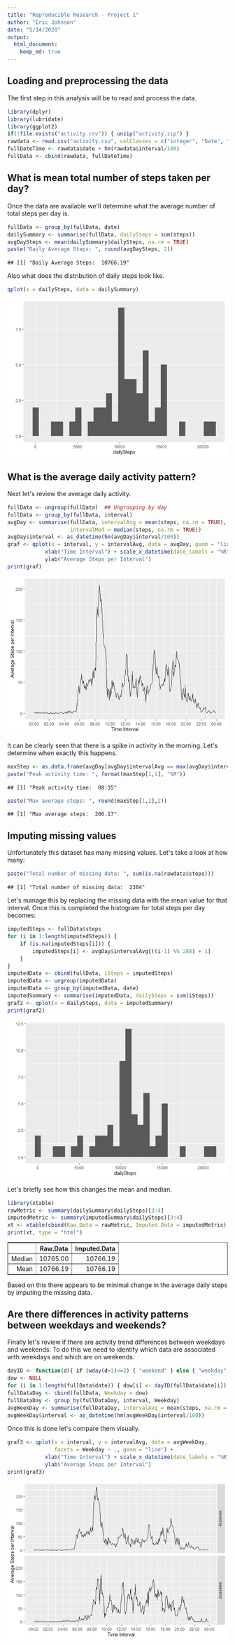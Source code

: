 ```yaml
---
title: "Reproducible Research - Project 1"
author: "Eric Johnson"
date: "5/14/2020"
output: 
  html_document:
    keep_md: true
---
```


## Loading and preprocessing the data
The first step in this analysis will be to read and process the data. 


```r
library(dplyr)
library(lubridate)
library(ggplot2)
if(!file.exists("activity.csv")) { unzip("activity.zip") }
rawdata <- read.csv("activity.csv", colClasses = c("integer", "Date", "integer"))
fullDateTime <- rawdata$date + hm(rawdata$interval/100)
fullData <- cbind(rawdata, fullDateTime)
```


## What is mean total number of steps taken per day?
Once the data are available we'll determine what the average number of total steps per day is.


```r
fullData <- group_by(fullData, date)
dailySummary <- summarise(fullData, dailySteps = sum(steps))
avgDaySteps <- mean(dailySummary$dailySteps, na.rm = TRUE)
paste("Daily Average Steps: ", round(avgDaySteps, 2))
```

```
## [1] "Daily Average Steps:  10766.19"
```

Also what does the distribution of daily steps look like.


```r
qplot(x = dailySteps, data = dailySummary)
```

![](PA1_template_files/figure-html/dailyStepHist-1.png)<!-- -->

## What is the average daily activity pattern?
Next let's review the average daily activity.


```r
fullData <- ungroup(fullData)  ## Ungrouping by day
fullData <- group_by(fullData, interval)
avgDay <- summarise(fullData, intervalAvg = mean(steps, na.rm = TRUE), 
                    intervalMed = median(steps, na.rm = TRUE))
avgDay$interval <- as_datetime(hm(avgDay$interval/100))
graf <- qplot(x = interval, y = intervalAvg, data = avgDay, geom = "line") +
            xlab("Time Interval") + scale_x_datetime(date_labels = "%R", date_breaks = "2 hours") +
            ylab("Average Steps per Interval")
print(graf)
```

![](PA1_template_files/figure-html/dailyactiviygraph-1.png)<!-- -->

It can be clearly seen that there is a spike in activity in the morning. Let's determine when 
exactly this happens.


```r
maxStep <- as.data.frame(avgDay[avgDay$intervalAvg == max(avgDay$intervalAvg),])
paste("Peak activity time: ", format(maxStep[1,1], "%R"))
```

```
## [1] "Peak activity time:  08:35"
```

```r
paste("Max average steps: ", round(maxStep[1,2],2))
```

```
## [1] "Max average steps:  206.17"
```

## Imputing missing values
Unfortunately this dataset has many missing values. Let's take a look at how many:


```r
paste("Total number of missing data: ", sum(is.na(rawdata$steps)))
```

```
## [1] "Total number of missing data:  2304"
```

Let's manage this by replacing the missing data with the mean value for that interval. Once this
is completed the histogram for total steps per day becomes:

```r
imputedSteps <- fullData$steps
for (i in 1:length(imputedSteps)) {
    if (is.na(imputedSteps[i])) {
        imputedSteps[i] <- avgDay$intervalAvg[((i-1) %% 288) + 1]
    }
}
imputedData <- cbind(fullData, iSteps = imputedSteps)
imputedData <- ungroup(imputedData)
imputedData <- group_by(imputedData, date)
imputedSummary <- summarise(imputedData, dailySteps = sum(iSteps))
graf2 <- qplot(x = dailySteps, data = imputedSummary)
print(graf2)
```

![](PA1_template_files/figure-html/imputing.data-1.png)<!-- -->

Let's briefly see how this changes the mean and median.


```r
library(xtable)
rawMetric <- summary(dailySummary$dailySteps)[3:4]
imputedMetric <- summary(imputedSummary$dailySteps)[3:4]
xt <- xtable(cbind(Raw.Data = rawMetric, Imputed.Data = imputedMetric))
print(xt, type = "html")
```

<!-- html table generated in R 3.6.2 by xtable 1.8-4 package -->
<!-- Sat May 16 09:55:31 2020 -->
<table border=1>
<tr> <th>  </th> <th> Raw.Data </th> <th> Imputed.Data </th>  </tr>
  <tr> <td align="right"> Median </td> <td align="right"> 10765.00 </td> <td align="right"> 10766.19 </td> </tr>
  <tr> <td align="right"> Mean </td> <td align="right"> 10766.19 </td> <td align="right"> 10766.19 </td> </tr>
   </table>

Based on this there appears to be minimal change in the average daily steps by imputing the missing
data.

## Are there differences in activity patterns between weekdays and weekends?
Finally let's review if there are activity trend differences between weekdays and weekends. To do
this we need to identify which data are associated with weekdays and which are on weekends.


```r
dayID <- function(d){ if (wday(d+1)<=2) { "weekend" } else { "weekday" } }
dow <- NULL
for (i in 1:length(fullData$date)) { dow[i] <- dayID(fullData$date[i]) }
fullDataDay <- cbind(fullData, Weekday = dow)
fullDataDay <- group_by(fullDataDay, interval, Weekday)
avgWeekDay <- summarise(fullDataDay, intervalAvg = mean(steps, na.rm = TRUE))
avgWeekDay$interval <- as_datetime(hm(avgWeekDay$interval/100))
```

Once this is done let's compare them visually.


```r
graf3 <- qplot(x = interval, y = intervalAvg, data = avgWeekDay, 
               facets = Weekday ~ ., geom = "line") +
            xlab("Time Interval") + scale_x_datetime(date_labels = "%R", date_breaks = "2 hours") +
            ylab("Average Steps per Interval")
print(graf3)
```

![](PA1_template_files/figure-html/compareGraph-1.png)<!-- -->
